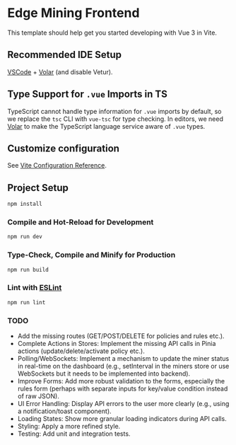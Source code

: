 # Edge Mining Frontend

This template should help get you started developing with Vue 3 in Vite.

## Recommended IDE Setup

[VSCode](https://code.visualstudio.com/) + [Volar](https://marketplace.visualstudio.com/items?itemName=Vue.volar) (and disable Vetur).

## Type Support for `.vue` Imports in TS

TypeScript cannot handle type information for `.vue` imports by default, so we replace the `tsc` CLI with `vue-tsc` for type checking. In editors, we need [Volar](https://marketplace.visualstudio.com/items?itemName=Vue.volar) to make the TypeScript language service aware of `.vue` types.

## Customize configuration

See [Vite Configuration Reference](https://vite.dev/config/).

## Project Setup

```sh
npm install
```

### Compile and Hot-Reload for Development

```sh
npm run dev
```

### Type-Check, Compile and Minify for Production

```sh
npm run build
```

### Lint with [ESLint](https://eslint.org/)

```sh
npm run lint
```

### TODO

- Add the missing routes (GET/POST/DELETE for policies and rules etc.).
- Complete Actions in Stores: Implement the missing API calls in Pinia actions (update/delete/activate policy etc.).
- Polling/WebSockets: Implement a mechanism to update the miner status in real-time on the dashboard (e.g., setInterval in the miners store or use WebSockets but it needs to be implemented into backend).
- Improve Forms: Add more robust validation to the forms, especially the rules form (perhaps with separate inputs for key/value condition instead of raw JSON).
- UI Error Handling: Display API errors to the user more clearly (e.g., using a notification/toast component).
- Loading States: Show more granular loading indicators during API calls.
- Styling: Apply a more refined style.
- Testing: Add unit and integration tests.